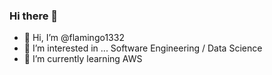 ### Hi there 👋

<!--
**flamingo1332/flamingo1332** is a ✨ _special_ ✨ repository because its `README.md` (this file) appears on your GitHub profile.

Here are some ideas to get you started:
-->
- 👋 Hi, I’m @flamingo1332
- 👀 I’m interested in ... Software Engineering / Data Science
- 🌱 I’m currently learning AWS



